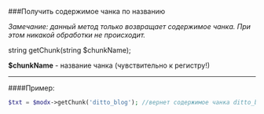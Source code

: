 ###Получить содержимое чанка по названию

*Замечание: данный метод только возвращает содержимое чанка. При этом никакой обработки не происходит.*

string getChunk(string $chunkName);

**$chunkName** - название чанка (чувствительно к регистру!)

***

####Пример:

````php
$txt = $modx->getChunk('ditto_blog'); //вернет содержимое чанка ditto_blog.
````